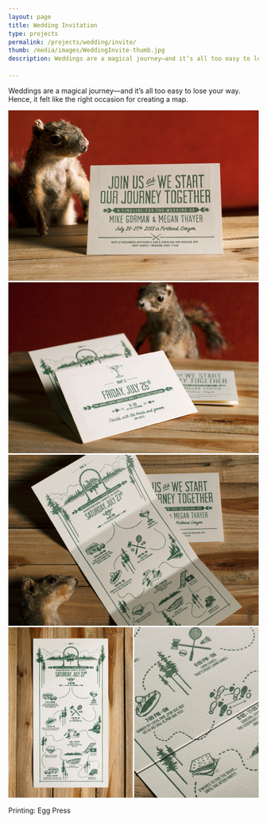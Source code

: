 ```yaml
---
layout: page
title: Wedding Invitation
type: projects
permalink: /projects/wedding/invite/
thumb: /media/images/WeddingInvite-thumb.jpg
description: Weddings are a magical journey—and it’s all too easy to lose your way. Hence, it felt like the right occasion for creating a map.
 
---
```


Weddings are a magical journey—and it’s all too easy to lose your way. Hence, it felt like the right occasion for creating a map.



![](/media/images/Wedding_Invite1.jpg)
![](/media/images/Wedding_Invite2.jpg)
![](/media/images/Wedding_Invite3.jpg)
![](/media/images/Wedding_Invite4.jpg)

Printing: Egg Press